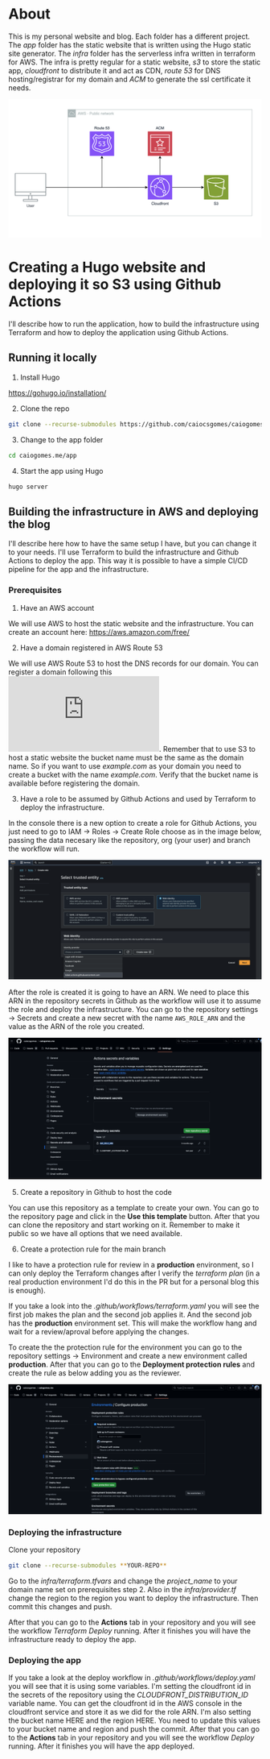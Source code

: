 
# About

This is my personal website and blog. Each folder has a different project. The *app* folder has the static website that is written using the Hugo static site generator. The *infra* folder has the serverless infra written in terraform for AWS. The infra is pretty regular for a static website, *s3* to store the static app, *cloudfront* to distribute it and act as CDN, *route 53* for DNS hosting/registrar for my domain and *ACM* to generate the ssl certificate it needs.

![Architecture](https://github.com/caiocsgomes/caiogomes.me/blob/assets/architecture.png)

# Creating a Hugo website and deploying it so S3 using Github Actions

I'll describe how to run the application, how to build the infrastructure using Terraform and how to deploy the application using Github Actions.

## Running it locally

1. Install Hugo

https://gohugo.io/installation/

2. Clone the repo
```bash
git clone --recurse-submodules https://github.com/caiocsgomes/caiogomes.me.git
```

3. Change to the app folder

```bash
cd caiogomes.me/app
```

4. Start the app using Hugo

```bash
hugo server
```

## Building the infrastructure in AWS and deploying the blog

I'll describe here how to have the same setup I have, but you can change it to your needs. I'll use Terraform to build the infrastructure and Github Actions to deploy the app. This way it is possible to have a simple CI/CD pipeline for the app and the infrastructure.

### Prerequisites

1. Have an AWS account

We will use AWS to host the static website and the infrastructure. You can create an account here: https://aws.amazon.com/free/

2. Have a domain registered in AWS Route 53

We will use AWS Route 53 to host the DNS records for our domain. You can register a domain following this ![guide](https://docs.aws.amazon.com/Route53/latest/DeveloperGuide/domain-register.html). Remember that to use S3 to host a static website the bucket name must be the same as the domain name. So if you want to use *example.com* as your domain you need to create a bucket with the name *example.com*. Verify that the bucket name is available before registering the domain.

3. Have a role to be assumed by Github Actions and used by Terraform to deploy the infrastructure.

In the console there is a new option to create a role for Github Actions, you just need to go to IAM -> Roles -> Create Role choose as in the image below, passing the data necesary like the repository, org (your user) and branch the workflow will run.

![Create Role](https://github.com/caiocsgomes/caiogomes.me/blob/assets/iam-role-github-actions.png)

After the role is created it is going to have an ARN. We need to place this ARN in the repository secrets in Github as the workflow will use it to assume the role and deploy the infrastructure. You can go to the repository settings -> Secrets and create a new secret with the name `AWS_ROLE_ARN` and the value as the ARN of the role you created.

![Github Actions Secrets](https://github.com/caiocsgomes/caiogomes.me/blob/assets/github-actions-blog-secrets.png)

5. Create a repository in Github to host the code

You can use this repository as a template to create your own. You can go to the repository page and click in the **Use this template** button. After that you can clone the repository and start working on it. Remember to make it public so we have all options that we need available.

6. Create a protection rule for the main branch

I like to have a protection rule for review in a **production** environment, so I can only deploy the Terraform changes after I verify the *terraform plan* (in a real production environment I'd do this in the PR but for a personal blog this is enough). 

If you take a look into the *.github/workflows/terraform.yaml* you will see the first job makes the plan and the second job applies it. And the second job has the **production** environment set. This will make the workflow hang and wait for a review/aproval before applying the changes.

To create the the protection rule for the environment you can go to the repository settings -> Environment and create a new environment called **production**. After that you can go to the **Deployment protection rules** and create the rule as below adding you as the reviewer.

![Github Actions Environment](https://github.com/caiocsgomes/caiogomes.me/blob/assets/github-actions-blog-environment-protection-rules.png)

### Deploying the infrastructure

Clone your repository

```bash
git clone --recurse-submodules **YOUR-REPO**
```

Go to the *infra/terraform.tfvars* and change the *project_name* to your domain name set on prerequisites step 2. Also in the *infra/provider.tf* change the region to the region you want to deploy the infrastructure. Then commit this changes and push.

After that you can go to the **Actions** tab in your repository and you will see the workflow *Terraform Deploy* running. After it finishes you will have the infrastructure ready to deploy the app.

### Deploying the app

If you take a look at the deploy workflow in *.github/workflows/deploy.yaml* you will see that it is using some variables. I'm setting the cloudfront id in the secrets of the repository using the *CLOUDFRONT_DISTRIBUTION_ID* variable name. You can get the cloudfront id in the AWS console in the cloudfront service and store it as we did for the role ARN. I'm also setting the bucket name HERE and the region HERE. You need to update this values to your bucket name and region and push the commit. After that you can go to the **Actions** tab in your repository and you will see the workflow *Deploy* running. After it finishes you will have the app deployed.

